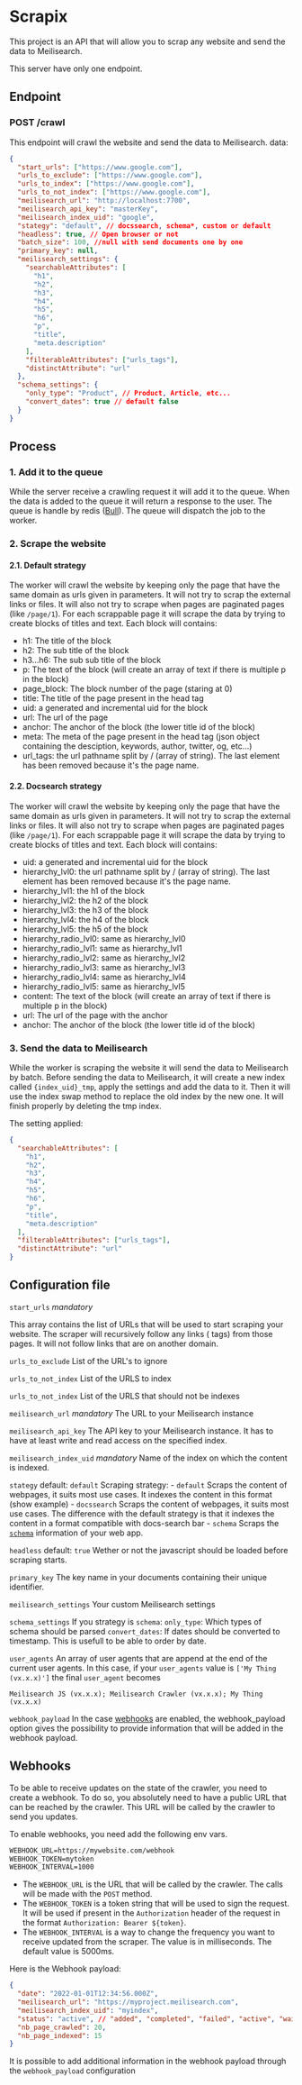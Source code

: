# Scrapix

This project is an API that will allow you to scrap any website and send the data to Meilisearch.

This server have only one endpoint.

## Endpoint

### POST /crawl

This endpoint will crawl the website and send the data to Meilisearch.
data:

```json
{
  "start_urls": ["https://www.google.com"],
  "urls_to_exclude": ["https://www.google.com"],
  "urls_to_index": ["https://www.google.com"],
  "urls_to_not_index": ["https://www.google.com"],
  "meilisearch_url": "http://localhost:7700",
  "meilisearch_api_key": "masterKey",
  "meilisearch_index_uid": "google",
  "stategy": "default", // docssearch, schema*, custom or default
  "headless": true, // Open browser or not
  "batch_size": 100, //null with send documents one by one
  "primary_key": null,
  "meilisearch_settings": {
    "searchableAttributes": [
      "h1",
      "h2",
      "h3",
      "h4",
      "h5",
      "h6",
      "p",
      "title",
      "meta.description"
    ],
    "filterableAttributes": ["urls_tags"],
    "distinctAttribute": "url"
  },
  "schema_settings": {
    "only_type": "Product", // Product, Article, etc...
    "convert_dates": true // default false
  }
}
```

## Process

### 1. Add it to the queue

While the server receive a crawling request it will add it to the queue. When the data is added to the queue it will return a response to the user.
The queue is handle by redis ([Bull](https://github.com/OptimalBits/bull)).
The queue will dispatch the job to the worker.

### 2. Scrape the website

#### 2.1. Default strategy

The worker will crawl the website by keeping only the page that have the same domain as urls given in parameters. It will not try to scrap the external links or files. It will also not try to scrape when pages are paginated pages (like `/page/1`).
For each scrappable page it will scrape the data by trying to create blocks of titles and text. Each block will contains:

- h1: The title of the block
- h2: The sub title of the block
- h3...h6: The sub sub title of the block
- p: The text of the block (will create an array of text if there is multiple p in the block)
- page_block: The block number of the page (staring at 0)
- title: The title of the page present in the head tag
- uid: a generated and incremental uid for the block
- url: The url of the page
- anchor: The anchor of the block (the lower title id of the block)
- meta: The meta of the page present in the head tag (json object containing the desciption, keywords, author, twitter, og, etc...)
- url_tags: the url pathname split by / (array of string). The last element has been removed because it's the page name.

#### 2.2. Docsearch strategy

The worker will crawl the website by keeping only the page that have the same domain as urls given in parameters. It will not try to scrap the external links or files. It will also not try to scrape when pages are paginated pages (like `/page/1`).
For each scrappable page it will scrape the data by trying to create blocks of titles and text. Each block will contains:

- uid: a generated and incremental uid for the block
- hierarchy_lvl0: the url pathname split by / (array of string). The last element has been removed because it's the page name.
- hierarchy_lvl1: the h1 of the block
- hierarchy_lvl2: the h2 of the block
- hierarchy_lvl3: the h3 of the block
- hierarchy_lvl4: the h4 of the block
- hierarchy_lvl5: the h5 of the block
- hierarchy_radio_lvl0: same as hierarchy_lvl0
- hierarchy_radio_lvl1: same as hierarchy_lvl1
- hierarchy_radio_lvl2: same as hierarchy_lvl2
- hierarchy_radio_lvl3: same as hierarchy_lvl3
- hierarchy_radio_lvl4: same as hierarchy_lvl4
- hierarchy_radio_lvl5: same as hierarchy_lvl5
- content: The text of the block (will create an array of text if there is multiple p in the block)
- url: The url of the page with the anchor
- anchor: The anchor of the block (the lower title id of the block)

### 3. Send the data to Meilisearch

While the worker is scraping the website it will send the data to Meilisearch by batch.
Before sending the data to Meilisearch, it will create a new index called `{index_uid}_tmp`, apply the settings and add the data to it. Then it will use the index swap method to replace the old index by the new one. It will finish properly by deleting the tmp index.

The setting applied:

```json
{
  "searchableAttributes": [
    "h1",
    "h2",
    "h3",
    "h4",
    "h5",
    "h6",
    "p",
    "title",
    "meta.description"
  ],
  "filterableAttributes": ["urls_tags"],
  "distinctAttribute": "url"
}
```

## Configuration file

`start_urls` _mandatory_

This array contains the list of URLs that will be used to start scraping your website.
The scraper will recursively follow any links (<a> tags) from those pages. It will not follow links that are on another domain.

`urls_to_exclude`
List of the URL's to ignore

`urls_to_not_index`
List of the URLS to index

`urls_to_not_index`
List of the URLS that should not be indexes

`meilisearch_url` _mandatory_
The URL to your Meilisearch instance

`meilisearch_api_key`
The API key to your Meilisearch instance. It has to have at least write and read access on the specified index.

`meilisearch_index_uid` _mandatory_
Name of the index on which the content is indexed.

`stategy`
default: `default`
Scraping strategy: - `default` Scraps the content of webpages, it suits most use cases. It indexes the content in this format (show example) - `docssearch` Scraps the content of webpages, it suits most use cases. The difference with the default strategy is that it indexes the content in a format compatible with docs-search bar - `schema` Scraps the [`schema`](https://schema.org/) information of your web app.

`headless`
default: `true`
Wether or not the javascript should be loaded before scraping starts.

`primary_key`
The key name in your documents containing their unique identifier.

`meilisearch_settings`
Your custom Meilisearch settings

`schema_settings`
If you strategy is `schema`:
`only_type`: Which types of schema should be parsed
`convert_dates`: If dates should be converted to timestamp. This is usefull to be able to order by date.

`user_agents`
An array of user agents that are append at the end of the current user agents.
In this case, if your `user_agents` value is `['My Thing (vx.x.x)']` the final `user_agent` becomes

```
Meilisearch JS (vx.x.x); Meilisearch Crawler (vx.x.x); My Thing (vx.x.x)
```

`webhook_payload`
In the case [webhooks](#webhooks) are enabled, the webhook_payload option gives the possibility to provide information that will be added in the webhook payload.

## Webhooks

To be able to receive updates on the state of the crawler, you need to create a webhook. To do so, you absolutely need to have a public URL that can be reached by the crawler. This URL will be called by the crawler to send you updates.

To enable webhooks, you need add the following env vars.

```txt
WEBHOOK_URL=https://mywebsite.com/webhook
WEBHOOK_TOKEN=mytoken
WEBHOOK_INTERVAL=1000
```

- The `WEBHOOK_URL` is the URL that will be called by the crawler. The calls will be made with the `POST` method.
- The `WEBHOOK_TOKEN` is a token string that will be used to sign the request. It will be used if present in the `Authorization` header of the request in the format `Authorization: Bearer ${token}`.
- The `WEBHOOK_INTERVAL` is a way to change the frequency you want to receive updated from the scraper. The value is in milliseconds. The default value is 5000ms.

Here is the Webhook payload:

```json
{
  "date": "2022-01-01T12:34:56.000Z",
  "meilisearch_url": "https://myproject.meilisearch.com",
  "meilisearch_index_uid": "myindex",
  "status": "active", // "added", "completed", "failed", "active", "wait", "delayed"
  "nb_page_crawled": 20,
  "nb_page_indexed": 15
}
```

It is possible to add additional information in the webhook payload through the `webhook_payload` configuration
